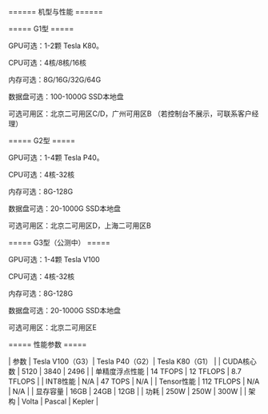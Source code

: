 ====== 机型与性能 ======



===== G1型 =====

GPU可选：1-2颗 Tesla K80。

CPU可选：4核/8核/16核

内存可选：8G/16G/32G/64G

数据盘可选：100-1000G SSD本地盘

可选可用区：北京二可用区C/D，广州可用区B （若控制台不展示，可联系客户经理）


===== G2型 =====

GPU可选：1-4颗 Tesla P40。

CPU可选：4核-32核

内存可选：8G-128G

数据盘可选：20-1000G SSD本地盘

可选可用区：北京二可用区D，上海二可用区B

===== G3型（公测中） =====

GPU可选：1-4颗 Tesla V100

CPU可选：4核-32核

内存可选：8G-128G

数据盘可选：20-1000G SSD本地盘

可选可用区：北京二可用区E

===== 性能参数 =====

| 参数 | Tesla V100（G3）| Tesla P40（G2）| Tesla K80（G1） |
| CUDA核心数 | 5120 | 3840 | 2496 |
| 单精度浮点性能  | 14 TFOPS | 12 TFLOPS | 8.7 TFLOPS |
| INT8性能 | N/A | 47 TOPS | N/A |
| Tensor性能 | 112 TFLOPS | N/A | N/A |
| 显存容量 | 16GB | 24GB | 12GB |
| 功耗 | 250W | 250W | 300W |
| 架构 | Volta | Pascal | Kepler |